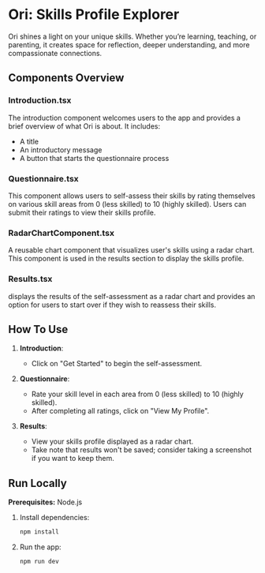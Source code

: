 # Ori: Skills Profile Explorer

Ori shines a light on your unique skills. Whether you’re learning, teaching, or parenting, it creates space for reflection, deeper understanding, and more compassionate connections.

## Components Overview

### Introduction.tsx
The introduction component welcomes users to the app and provides a brief overview of what Ori is about. It includes:
- A title
- An introductory message
- A button that starts the questionnaire process

### Questionnaire.tsx
This component allows users to self-assess their skills by rating themselves on various skill areas from 0 (less skilled) to 10 (highly skilled). Users can submit their ratings to view their skills profile.

### RadarChartComponent.tsx
A reusable chart component that visualizes user's skills using a radar chart. This component is used in the results section to display the skills profile.

### Results.tsx
displays the results of the self-assessment as a radar chart and provides an option for users to start over if they wish to reassess their skills.

## How To Use

1. **Introduction**:
   - Click on "Get Started" to begin the self-assessment.

2. **Questionnaire**:
   - Rate your skill level in each area from 0 (less skilled) to 10 (highly skilled).
   - After completing all ratings, click on "View My Profile".

3. **Results**:
   - View your skills profile displayed as a radar chart.
   - Take note that results won't be saved; consider taking a screenshot if you want to keep them.

## Run Locally

**Prerequisites:** Node.js

1. Install dependencies:
    ```bash
    npm install
    ```
2. Run the app:
    ```bash
    npm run dev
    ```
